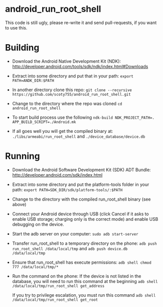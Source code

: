 android_run_root_shell
======================

This code is still ugly, please re-write it and send pull-requests, if you want to use this.


Building
========

* Download the Android Native Development Kit (NDK): http://developer.android.com/tools/sdk/ndk/index.html#Downloads

* Extract into some directory and put that in your path: 
	`export PATH=ANDK_DIR:$PATH`

* In another directory clone this repo: 
	`git clone --recursive https://github.com/scoty755/android_run_root_shell.git`

* Change to the directory where the repo was cloned
	`cd android_run_root_shell`

* To start build process use the following
	`ndk-build NDK_PROJECT_PATH=. APP_BUILD_SCRIPT=./Android.mk`

* If all goes well you will get the compiled binary at:
	`./libs/armeabi/run_root_shell` and `./device_database/device.db`


Running
=======

* Download the Android Software Development Kit (SDK) ADT Bundle: http://developer.android.com/sdk/index.html

* Extract into some directory and put the platform-tools folder in your path:
	`export PATH=SDK_DIR/sdk/platform-tools/:$PATH`

* Change to the directory with the compiled run_root_shell binary (see above)

* Connect your Android device through USB (click Cancel if it asks to enable USB storage; charging only is the correct mode) and enable USB debugging on the device.

* Start the adb server on your computer:
	`sudo adb start-server`

* Transfer run_root_shell to a temporary directory on the phone:
	`adb push run_root_shell /data/local/tmp` and `adb push device.db /data/local/tmp`

* Ensure that run_root_shell has execute permissions:
	`adb shell chmod 777 /data/local/tmp/*`

* Run the command on the phone:
	If the device is not listed in the database, you will need to run this command at the beginning
	`adb shell /data/local/tmp/run_root_shell get_address`

	If you try to privilege escalation, you must run this command
	`adb shell /data/local/tmp/run_root_shell get_root`
